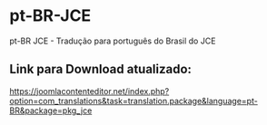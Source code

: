 # pt-BR-JCE
pt-BR JCE - Tradução para português do Brasil do JCE

## Link para Download atualizado:
https://joomlacontenteditor.net/index.php?option=com_translations&task=translation.package&language=pt-BR&package=pkg_jce

